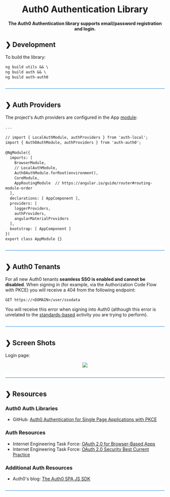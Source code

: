 <h1 align="center">Auth0 Authentication Library</h1>

<p align="center">
  <b>The Auth0 Authentication library supports email/password registration and login.</b></br>
</p>

## ❯ Development

To build the library:

```
ng build utils && \
ng build auth && \
ng build auth-auth0
```

![divider](../../divider.png)

## ❯ Auth Providers

The project's Auth providers are configured in the App [module](https://github.com/Robinyo/serendipity/blob/master/src/app/app.module.ts):

```
...

// import { LocalAuthModule, authProviders } from 'auth-local';
import { Auth0AuthModule, authProviders } from 'auth-auth0';

@NgModule({
  imports: [
    BrowserModule,
    // LocalAuthModule,
    Auth0AuthModule.forRoot(environment),
    CoreModule,
    AppRoutingModule  // https://angular.io/guide/router#routing-module-order
  ],
  declarations: [ AppComponent ],
  providers: [
    loggerProviders,
    authProviders,
    angularMaterialProviders
  ],
  bootstrap: [ AppComponent ]
})
export class AppModule {}
```

![divider](../../divider.png)

## ❯ Auth0 Tenants

For all new Auth0 tenants **seamless SSO is enabled and cannot be disabled**. 
When signing in (for example, via the Authorization Code Flow with PKCE) you will receive a 404 from the following endpoint:

```
GET https://<DOMAIN>/user/ssodata
```

You will receive this error when signing into Auth0 (although this error is unrelated to the [standards-based](https://www.ietf.org/) 
activity you are trying to perform).

![divider](../../divider.png)

## ❯ Screen Shots

Login page:

<p align="center">
  <img src="https://github.com/Robinyo/serendipity/blob/master/screen-shots/auth0-login.png">
</p>

![divider](../../divider.png)

## ❯ Resources

### Auth0 Auth Libraries

* GitHub: [Auth0 Authentication for Single Page Applications with PKCE](https://github.com/auth0/auth0-spa-js)

### Auth Resources

* Internet Engineering Task Force: [OAuth 2.0 for Browser-Based Apps](https://datatracker.ietf.org/doc/draft-ietf-oauth-browser-based-apps/)
* Internet Engineering Task Force: [OAuth 2.0 Security Best Current Practice](https://datatracker.ietf.org/doc/draft-ietf-oauth-security-topics/)

### Additional Auth Resources

* Auth0's blog: [The Auth0 SPA JS SDK](https://auth0.com/blog/introducing-auth0-single-page-apps-spa-js-sdk/)

![divider](../../divider.png)
